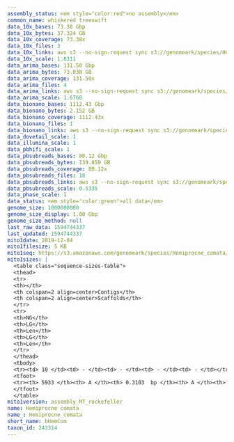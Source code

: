 ```yaml
---
assembly_status: <em style="color:red">no assembly</em>
common_name: whiskered treeswift
data_10x_bases: 73.38 Gbp
data_10x_bytes: 37.324 GB
data_10x_coverage: 73.38x
data_10x_files: 3
data_10x_links: aws s3 --no-sign-request sync s3://genomeark/species/Hemiprocne_comata/bHemCom1/genomic_data/10x/ .<br>
data_10x_scale: 1.8311
data_arima_bases: 131.50 Gbp
data_arima_bytes: 73.038 GB
data_arima_coverage: 131.50x
data_arima_files: 4
data_arima_links: aws s3 --no-sign-request sync s3://genomeark/species/Hemiprocne_comata/bHemCom1/genomic_data/arima/ .<br>
data_arima_scale: 1.6768
data_bionano_bases: 1112.43 Gbp
data_bionano_bytes: 2.152 GB
data_bionano_coverage: 1112.43x
data_bionano_files: 1
data_bionano_links: aws s3 --no-sign-request sync s3://genomeark/species/Hemiprocne_comata/bHemCom1/genomic_data/bionano/ .<br>
data_dovetail_scale: 1
data_illumina_scale: 1
data_pbhifi_scale: 1
data_pbsubreads_bases: 80.12 Gbp
data_pbsubreads_bytes: 139.859 GB
data_pbsubreads_coverage: 80.12x
data_pbsubreads_files: 18
data_pbsubreads_links: aws s3 --no-sign-request sync s3://genomeark/species/Hemiprocne_comata/bHemCom1/genomic_data/pacbio/ . --exclude "*ccs.bam*"<br>
data_pbsubreads_scale: 0.5335
data_phase_scale: 1
data_status: <em style="color:green">all data</em>
genome_size: 1000000000
genome_size_display: 1.00 Gbp
genome_size_method: null
last_raw_data: 1594744337
last_updated: 1594744337
mito1date: 2019-12-04
mito1filesize: 5 KB
mito1seq: https://s3.amazonaws.com/genomeark/species/Hemiprocne_comata/bHemCom1/assembly_MT_rockefeller/bHemCom1.MT.20191204.fasta.gz
mito1sizes: |
  <table class="sequence-sizes-table">
  <thead>
  <tr>
  <th></th>
  <th colspan=2 align=center>Contigs</th>
  <th colspan=2 align=center>Scaffolds</th>
  </tr>
  <tr>
  <th>NG</th>
  <th>LG</th>
  <th>Len</th>
  <th>LG</th>
  <th>Len</th>
  </tr>
  </thead>
  <tbody>
  <tr><td> 10 </td><td> - </td><td> - </td><td> - </td><td> - </td></tr>  <tr><td> 20 </td><td> - </td><td> - </td><td> - </td><td> - </td></tr>  <tr><td> 30 </td><td> - </td><td> - </td><td> - </td><td> - </td></tr>  <tr><td> 40 </td><td> - </td><td> - </td><td> - </td><td> - </td></tr>  <tr style="background-color:#cccccc;"><td> 50 </td><td> - </td><td style="background-color:#ff8888;"> - </td><td> - </td><td style="background-color:#ff8888;"> - </td></tr>  <tr><td> 60 </td><td> - </td><td> - </td><td> - </td><td> - </td></tr>  <tr><td> 70 </td><td> - </td><td> - </td><td> - </td><td> - </td></tr>  <tr><td> 80 </td><td> - </td><td> - </td><td> - </td><td> - </td></tr>  <tr><td> 90 </td><td> - </td><td> - </td><td> - </td><td> - </td></tr>  <tr><td> 100 </td><td> - </td><td> - </td><td> - </td><td> - </td></tr>  </tbody>
  <tfoot>
  <tr><th> 5933 </th><th> A </th><th> 0.3103  bp </th><th> A </th><th> 0.3103  bp </th></tr>
  </tfoot>
  </table>
mito1version: assembly_MT_rockefeller
name: Hemiprocne comata
name_: Hemiprocne_comata
short_name: bHemCom
taxon_id: 243314
---
```

